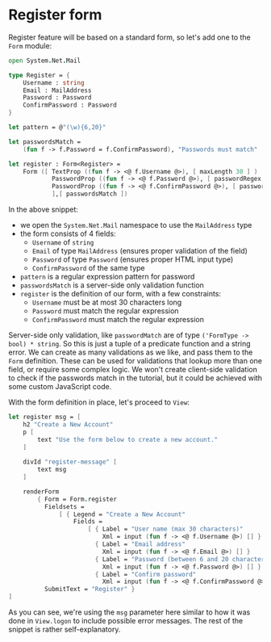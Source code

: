 # Register form

Register feature will be based on a standard form, so let's add one to the `Form` module:

```fsharp
open System.Net.Mail
```

```fsharp
type Register = {
    Username : string
    Email : MailAddress
    Password : Password
    ConfirmPassword : Password
}

let pattern = @"(\w){6,20}"

let passwordsMatch = 
    (fun f -> f.Password = f.ConfirmPassword), "Passwords must match"

let register : Form<Register> = 
    Form ([ TextProp ((fun f -> <@ f.Username @>), [ maxLength 30 ] )
            PasswordProp ((fun f -> <@ f.Password @>), [ passwordRegex pattern ] )
            PasswordProp ((fun f -> <@ f.ConfirmPassword @>), [ passwordRegex pattern ] )
            ],[ passwordsMatch ])
```

In the above snippet:

- we open the `System.Net.Mail` namespace to use the `MailAddress` type
- the form consists of 4 fields:
    - `Username` of `string`
    - `Email` of type `MailAddress` (ensures proper validation of the field)
    - `Password` of type `Password` (ensures proper HTML input type)
    - `ConfirmPassword` of the same type
- `pattern` is a regular expression pattern for password
- `passwordsMatch` is a server-side only validation function
- `register` is the definition of our form, with a few constraints:
    - `Username` must be at most 30 characters long
    - `Password` must match the regular expression
    - `ConfirmPassword` must match the regular expression

Server-side only validation, like `passwordMatch` are of type `('FormType -> bool) * string`.
So this is just a tuple of a predicate function and a string error.
We can create as many validations as we like, and pass them to the `Form` definition.
These can be used for validations that lookup more than one field, or require some complex logic.
We won't create client-side validation to check if the passwords match in the tutorial, but it could be achieved with some custom JavaScript code.

With the form definition in place, let's proceed to `View`:

```fsharp
let register msg = [
    h2 "Create a New Account"
    p [
        text "Use the form below to create a new account."
    ]
    
    divId "register-message" [
        text msg
    ]

    renderForm
        { Form = Form.register
          Fieldsets = 
              [ { Legend = "Create a New Account"
                  Fields = 
                      [ { Label = "User name (max 30 characters)"
                          Xml = input (fun f -> <@ f.Username @>) [] }
                        { Label = "Email address"
                          Xml = input (fun f -> <@ f.Email @>) [] }
                        { Label = "Password (between 6 and 20 characters)"
                          Xml = input (fun f -> <@ f.Password @>) [] }
                        { Label = "Confirm password"
                          Xml = input (fun f -> <@ f.ConfirmPassword @>) [] } ] } ]
          SubmitText = "Register" }
]
```

As you can see, we're using the `msg` parameter here similar to how it was done in `View.logon` to include possible error messages.
The rest of the snippet is rather self-explanatory.